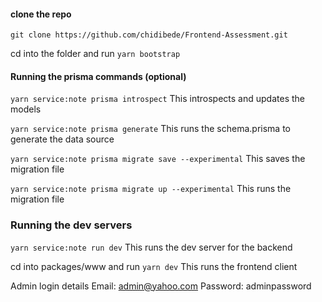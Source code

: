 
#### clone the repo
`git clone https://github.com/chidibede/Frontend-Assessment.git`

cd into the folder and run
`yarn bootstrap`

#### Running the prisma commands (optional)

`yarn service:note prisma introspect`
This introspects and updates the models

`yarn service:note prisma generate`
This runs the schema.prisma to generate the data source

`yarn service:note prisma migrate save --experimental`
This saves the migration file

`yarn service:note prisma migrate up --experimental`
This runs the migration file

### Running the dev servers

`yarn service:note run dev`
This runs the dev server for the backend

cd into packages/www and run
`yarn dev`
This runs the frontend client

Admin login details
Email: admin@yahoo.com
Password: adminpassword
